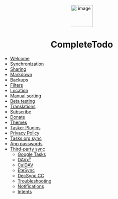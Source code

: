 <!-- docs/_sidebar.md -->

<p align="center">
 <img src="https://cdn-icons-png.flaticon.com/512/4147/4147869.png" alt="image" width="70px">
</p>

<h1 align="center">CompleteTodo</h5>

- [Welcome]()
- [Synchronization]()
- [Sharing]()
- [Markdown]()
- [Backups]()
- [Filters]()
- [Location]()
- [Manual sorting]()
- [Beta testing]()
- [Translations]()
- [Subscribe]()
- [Donate]()
- [Themes]()
- [Tasker Plugins]()
- [Privacy Policy]()
- [Tasks.org sync]()
- [App passwords]()
- [Third-party sync]()
   * [Google Tasks]()
   * [DAVx⁵]()
   * [CalDAV]()
   * [EteSync]()
   * [DecSync CC]()
   * [Troubleshooting]()
   * [Notifications]()
   * [Intents]()
